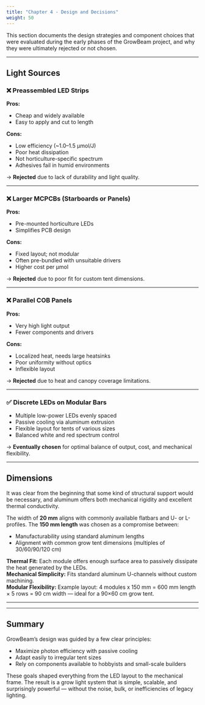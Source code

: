 ```yaml
---
title: "Chapter 4 - Design and Decisions"
weight: 50
---
```


This section documents the design strategies and component choices that were evaluated during the early phases of the GrowBeam project, and why they were ultimately rejected or not chosen.

---

## Light Sources

### ❌ Preassembled LED Strips

**Pros:**
- Cheap and widely available
- Easy to apply and cut to length

**Cons:**
- Low efficiency (~1.0–1.5 µmol/J)
- Poor heat dissipation
- Not horticulture-specific spectrum
- Adhesives fail in humid environments

→ **Rejected** due to lack of durability and light quality.

---

### ❌ Larger MCPCBs (Starboards or Panels)

**Pros:**
- Pre-mounted horticulture LEDs
- Simplifies PCB design

**Cons:**
- Fixed layout; not modular
- Often pre-bundled with unsuitable drivers
- Higher cost per µmol

→ **Rejected** due to poor fit for custom tent dimensions.

---

### ❌ Parallel COB Panels

**Pros:**
- Very high light output
- Fewer components and drivers

**Cons:**
- Localized heat, needs large heatsinks
- Poor uniformity without optics
- Inflexible layout

→ **Rejected** due to heat and canopy coverage limitations.

---

### ✅ Discrete LEDs on Modular Bars

- Multiple low-power LEDs evenly spaced
- Passive cooling via aluminum extrusion
- Flexible layout for tents of various sizes
- Balanced white and red spectrum control

→ **Eventually chosen** for optimal balance of output, cost, and mechanical flexibility.

---

## Dimensions

It was clear from the beginning that some kind of structural support would be necessary, and aluminum offers both mechanical rigidity and excellent thermal conductivity.

The width of **20 mm** aligns with commonly available flatbars and U- or L-profiles. The **150 mm length** was chosen as a compromise between:
- Manufacturability using standard aluminum lengths
- Alignment with common grow tent dimensions (multiples of 30/60/90/120 cm)

**Thermal Fit:** Each module offers enough surface area to passively dissipate the heat generated by the LEDs.  
**Mechanical Simplicity:** Fits standard aluminum U-channels without custom machining.  
**Modular Flexibility:** Example layout: 4 modules x 150 mm = 600 mm length × 5 rows = 90 cm width — ideal for a 90×60 cm grow tent.

---



---

## Summary

GrowBeam’s design was guided by a few clear principles:
- Maximize photon efficiency with passive cooling
- Adapt easily to irregular tent sizes
- Rely on components available to hobbyists and small-scale builders

These goals shaped everything from the LED layout to the mechanical frame. The result is a grow light system that is simple, scalable, and surprisingly powerful — without the noise, bulk, or inefficiencies of legacy lighting.